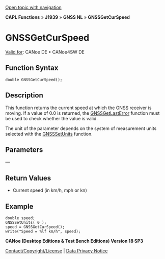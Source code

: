 [Open topic with navigation](../../../../../../CANoeDEFamily.htm#Topics/CAPLFunctions/J1939/GNSSNodeLayer/Functions/CAPLfunctionGNSSgetcurspeed.md)

**CAPL Functions** » **J1939** » **GNSS NL** » **GNSSGetCurSpeed**

# GNSSGetCurSpeed

[Valid for](../../../../Shared/FeatureAvailability.md): CANoe DE • CANoe4SW DE

## Function Syntax

```plaintext
double GNSSGetCurSpeed();
```

## Description

This function returns the current speed at which the GNSS receiver is moving. If a value of 0.0 is returned, the [GNSSGetLastError](CAPLfunctionGNSSgetlasterror.md) function must be used to check whether the value is valid.

The unit of the parameter depends on the system of measurement units selected with the [GNSSSetUnits](CAPLfunctionGNSSsetunits.md) function.

## Parameters

—

## Return Values

- Current speed (in km/h, mph or kn)

## Example

```plaintext
double speed;
GNSSSetUnits( 0 );
speed = GNSSGetCurSpeed();
write("Speed = %lf km/h", speed);
```

**CANoe (Desktop Editions & Test Bench Editions) Version 18 SP3**

[Contact/Copyright/License](../../../../Shared/ContactCopyrightLicense.md) | [Data Privacy Notice](https://www.vector.com/int/en/company/get-info/privacy-policy/)
